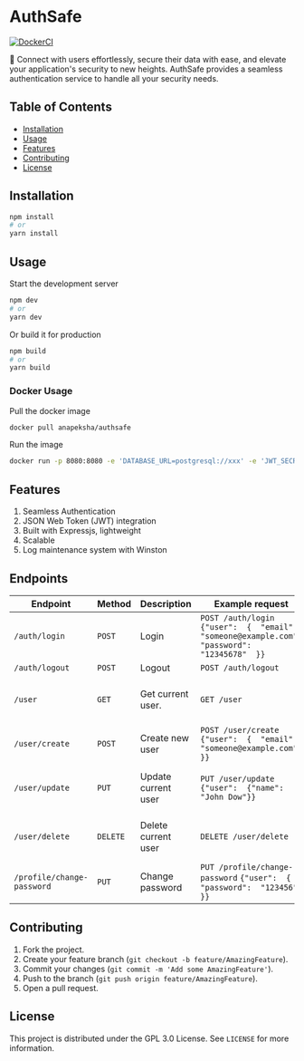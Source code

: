 # AuthSafe

[![DockerCI](https://github.com/anapeksha/authsafe/actions/workflows/deployment-build-copy.yml/badge.svg)](https://github.com/anapeksha/authsafe/actions/workflows/deployment-build-copy.yml)

🚀 Connect with users effortlessly, secure their data with ease, and elevate your application's security to new heights. AuthSafe provides a seamless authentication service to handle all your security needs.

## Table of Contents

- [Installation](#installation)
- [Usage](#usage)
- [Features](#features)
- [Contributing](#contributing)
- [License](#license)

## Installation

```bash
npm install
# or
yarn install
```

## Usage

Start the development server

```bash
npm dev
# or
yarn dev
```

Or build it for production

```bash
npm build
# or
yarn build
```

### Docker Usage

Pull the docker image

```bash
docker pull anapeksha/authsafe
```

Run the image

```bash
docker run -p 8080:8080 -e 'DATABASE_URL=postgresql://xxx' -e 'JWT_SECRET=xxxxxxxxxx' -v ${HOME}/logs:/usr/authsafe/app/logs anapeksha/authsafe
```

## Features

1. Seamless Authentication
2. JSON Web Token (JWT) integration
3. Built with Expressjs, lightweight
4. Scalable
5. Log maintenance system with Winston

## Endpoints

| Endpoint                   | Method   | Description         | Example request                                                                                 | Example response                                                                                       |
| -------------------------- | -------- | ------------------- | ----------------------------------------------------------------------------------------------- | ------------------------------------------------------------------------------------------------------ |
| `/auth/login`              | `POST`   | Login               | `POST /auth/login` `{"user":  {  "email":  "someone@example.com",  "password":  "12345678"  }}` | `{"message":"Logged in"}`                                                                              |
| `/auth/logout`             | `POST`   | Logout              | `POST /auth/logout`                                                                             | `{"message":"Logged out"}`                                                                             |
| `/user`                    | `GET`    | Get current user.   | `GET /user`                                                                                     | `{"id":"e53c4e44-65f5-4aa7-9cc3-758ac82be182","name":"John Doe","email":  "john.doe@example.com"}`     |
| `/user/create`             | `POST`   | Create new user     | `POST /user/create` `{"user":  {  "email":  "someone@example.com"  }}`                          | `{"user":  {  "email":  "someone-specific@example.com"}}`                                              |
| `/user/update`             | `PUT`    | Update current user | `PUT /user/update` `{"user":  {"name":  "John Dow"}}`                                           | `{"id": "e53c4e44-65f5-4aa7-9cc3-758ac82be182", "name": "John Doe", "email":  "john.doe@example.com"}` |
| `/user/delete`             | `DELETE` | Delete current user | `DELETE /user/delete`                                                                           | `{"id": "e53c4e44-65f5-4aa7-9cc3-758ac82be182", "name": "John Doe", "email":  "john.doe@example.com"}` |
| `/profile/change-password` | `PUT`    | Change password     | `PUT /profile/change-password` `{"user":  {  "password":  "123456"  }}`                         | `{"user":  {  "id": "e53c4e44-65f5-4aa7-9cc3-758ac82be182", "email":  "john.doe@example.com" }}`       |

## Contributing

1. Fork the project.
2. Create your feature branch (`git checkout -b feature/AmazingFeature`).
3. Commit your changes (`git commit -m 'Add some AmazingFeature'`).
4. Push to the branch (`git push origin feature/AmazingFeature`).
5. Open a pull request.

## License

This project is distributed under the GPL 3.0 License. See `LICENSE` for more information.
